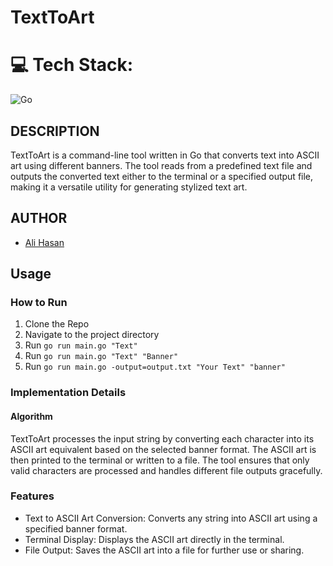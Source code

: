 # TextToArt


# 💻 Tech Stack:
![Go](https://img.shields.io/badge/go-%2300ADD8.svg?style=for-the-badge&logo=go&logoColor=white)

## DESCRIPTION
TextToArt is a command-line tool written in Go that converts text into ASCII art using different banners. The tool reads from a predefined text file and outputs the converted text either to the terminal or a specified output file, making it a versatile utility for generating stylized text art.


## AUTHOR
- [Ali Hasan](https://github.com/AliHJMM)

## Usage

### How to Run
1. Clone the Repo
2. Navigate to the project directory
3. Run `go run main.go "Text"`
4. Run `go run main.go "Text" "Banner"`
5. Run `go run main.go -output=output.txt "Your Text" "banner"`

### Implementation Details

#### Algorithm

TextToArt processes the input string by converting each character into its ASCII art equivalent based on the selected banner format. The ASCII art is then printed to the terminal or written to a file. The tool ensures that only valid characters are processed and handles different file outputs gracefully.

### Features
- Text to ASCII Art Conversion: Converts any string into ASCII art using a specified banner format.
- Terminal Display: Displays the ASCII art directly in the terminal.
- File Output: Saves the ASCII art into a file for further use or sharing.
